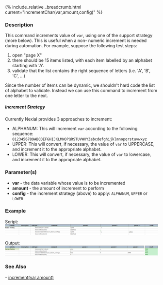 {% include_relative _breadcrumb.html current="incrementChar(var,amount,config)" %}


### Description
This command increments value of `var`, using one of the support strategy (more below).  This is useful when a non-
numeric increment is needed during automation.  For example, suppose the following test steps:

1. open "page X"
2. there should be 15 items listed, with each item labelled by an alphabet starting with 'A'.
3. validate that the list contains the right sequence of letters (i.e. 'A', 'B', 'C', ...)

Since the number of items can be dynamic, we shouldn't hard code the list of alphabet to validate.  Instead we can use
this command to increment from one letter to the next.

##### Increment Strategy
Currently Nexial provides 3 approaches to increment:
- ALPHANUM: This will increment `var` according to the following sequence:
  `0123456789ABCDEFGHIJKLMNOPQRSTUVWXYZabcdefghijklmnopqrstuvwxyz`
- UPPER: This will convert, if necessary, the value of `var` to UPPERCASE, and increment it to the appropriate alphabet.
- LOWER: This will convert, if necessary, the value of `var` to lowercase, and increment it to the appropriate alphabet.


### Parameter(s)
- **var** \- the data variable whose value is to be incremented  
- **amount** - the amount of increment to perform
- **config** - the increment strategy (above) to apply: `ALPHANUM`, `UPPER` or `LOWER`


### Example
Script:
![script](image/incrementChar_01.png)

Output:
![output](image/incrementChar_02.png)


### See Also
- [increment(var,amount)](../number/increment(var,amount).html)

